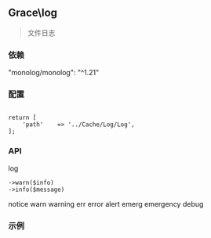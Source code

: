 ## Grace\log
> 文件日志

### 依赖

"monolog/monolog": "^1.21"

### 配置

```

return [
    'path'    => '../Cache/Log/Log',
];

```

### API

log


    ->warn($info)
    ->info($message)
notice
warn
warning
err
error
alert
emerg
emergency
debug



### 示例